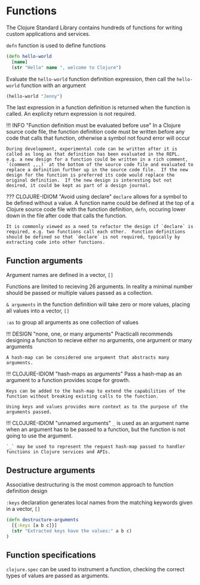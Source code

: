 # Functions

The Clojure Standard Library contains hundreds of functions for writing custom applications and services.

`defn` function is used to define functions


```clojure
(defn hello-world 
  [name]
  (str "Hello" name ", welcome to Clojure")
```

Evaluate the `hello-world` function definition expression, then call the `hello-world` function with an argument

```clojure
(hello-world "Jenny")
```

The last expression in a function definition is returned when the function is called.  An explicity return expression is not required.

!!! INFO "Function definition must be evaluated before use"
    In a Clojure source code file, the function definition code must be written before any code that calls that function, otherwise a symbol not found error will occur

    During development, experimental code can be written after it is called as long as that definition has been evaluated in the REPL.  e.g. a new design for a function could be written in a rich comment, `(comment ,,,)` at the bottom of the source code file and evaluated to replace a definition further up in the source code file.  If the new design for the function is preferred its code would replace the original definition.  If the new design is interesting but not desired, it could be kept as part of a design journal.


??? CLOJURE-IDIOM "Avoid using declare"
    `declare` allows for a symbol to be defined without a value.  A function name could be defined at the top of a Clojure source code file with the function definition, `defn`, occuring lower down in the file after code that calls the function.

    It is commonly viewed as a need to refactor the design if `declare` is required, e.g. two functions call each other.  Function definitions should be defined so that `declare` is not required, typically by extracting code into other functions.


## Function arguments

Argument names are defined in a vector, `[]`

Functions are limited to recieving 26 arguments. In reality a minimal number should be passed or multiple values passed as a collection.

`& arguments` in the function definition will take zero or more values, placing all values into a vector, `[]`

`:as` to group all arguments as one collection of values  

!!! DESIGN "none, one, or many arguments"
    Practicalli recommends designing a function to recieve either no arguments, one argument or many arguments

    A hash-map can be considered one argument that abstracts many arguments.


!!! CLOJURE-IDIOM "hash-maps as arguments"
    Pass a hash-map as an argument to a function provides scope for growth.

    Keys can be added to the hash-map to extend the capabilities of the function without breaking existing calls to the function.

    Using keys and values provides more context as to the purpose of the arguments passed.

!!! CLOJURE-IDIOM "unnamed arguments"
    `_` is used as an argument name when an argument has to be passed to a function, but the function is not going to use the argument.

    `_` may be used to represent the request hash-map passed to handler functions in Clojure services and APIs.

## Destructure arguments

Associative destructuring is the most common approach to function definition design

`:keys` declaration generates local names from the matching keywords given in a vector, `[]`

```clojure
(defn destructure-arguments
  [{:keys [a b c]}]
  (str "Extracted keys have the values:" a b c)
)
```

## Function specifications

`clojure.spec` can be used to instrument a function, checking the correct types of values are passed as arguments.
